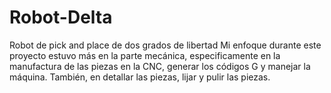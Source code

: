 # Robot-Delta
Robot de pick and place de dos grados de libertad
Mi enfoque durante este proyecto estuvo más en la parte mecánica, especificamente en la manufactura de las piezas en la CNC, generar los códigos G y manejar la máquina. También, en detallar las piezas, lijar y pulir las piezas. 

